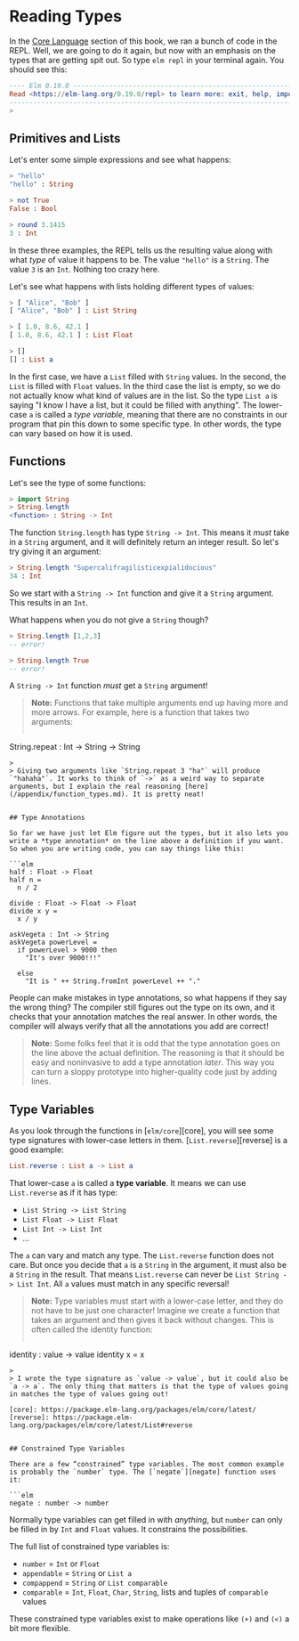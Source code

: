 # Reading Types

In the [Core Language](../core_language.md) section of this book, we ran a bunch of code in the REPL. Well, we are going to do it again, but now with an emphasis on the types that are getting spit out. So type `elm repl` in your terminal again. You should see this:

```elm
---- Elm 0.19.0 ----------------------------------------------------------------
Read <https://elm-lang.org/0.19.0/repl> to learn more: exit, help, imports, etc.
--------------------------------------------------------------------------------
>
```


## Primitives and Lists

Let's enter some simple expressions and see what happens:

```elm
> "hello"
"hello" : String

> not True
False : Bool

> round 3.1415
3 : Int
```

In these three examples, the REPL tells us the resulting value along with what *type* of value it happens to be. The value `"hello"` is a `String`. The value `3` is an `Int`. Nothing too crazy here.

Let's see what happens with lists holding different types of values:

```elm
> [ "Alice", "Bob" ]
[ "Alice", "Bob" ] : List String

> [ 1.0, 8.6, 42.1 ]
[ 1.0, 8.6, 42.1 ] : List Float

> []
[] : List a
```

In the first case, we have a `List` filled with `String` values. In the second, the `List` is filled with `Float` values. In the third case the list is empty, so we do not actually know what kind of values are in the list. So the type `List a` is saying "I know I have a list, but it could be filled with anything". The lower-case `a` is called a *type variable*, meaning that there are no constraints in our program that pin this down to some specific type. In other words, the type can vary based on how it is used.


## Functions

Let's see the type of some functions:

```elm
> import String
> String.length
<function> : String -> Int
```

The function `String.length` has type `String -> Int`. This means it *must* take in a `String` argument, and it will definitely return an integer result. So let's try giving it an argument:

```elm
> String.length "Supercalifragilisticexpialidocious"
34 : Int
```

So we start with a `String -> Int` function and give it a `String` argument. This results in an `Int`.

What happens when you do not give a `String` though?

```elm
> String.length [1,2,3]
-- error!

> String.length True
-- error!
```

A `String -> Int` function *must* get a `String` argument!

> **Note:** Functions that take multiple arguments end up having more and more arrows. For example, here is a function that takes two arguments:
>
>```elm
String.repeat : Int -> String -> String
```
>
> Giving two arguments like `String.repeat 3 "ha"` will produce `"hahaha"`. It works to think of `->` as a weird way to separate arguments, but I explain the real reasoning [here](/appendix/function_types.md). It is pretty neat!


## Type Annotations

So far we have just let Elm figure out the types, but it also lets you write a *type annotation* on the line above a definition if you want. So when you are writing code, you can say things like this:

```elm
half : Float -> Float
half n =
  n / 2

divide : Float -> Float -> Float
divide x y =
  x / y

askVegeta : Int -> String
askVegeta powerLevel =
  if powerLevel > 9000 then
    "It's over 9000!!!"

  else
    "It is " ++ String.fromInt powerLevel ++ "."
```

People can make mistakes in type annotations, so what happens if they say the wrong thing? The compiler still figures out the type on its own, and it checks that your annotation matches the real answer. In other words, the compiler will always verify that all the annotations you add are correct!

> **Note:** Some folks feel that it is odd that the type annotation goes on the line above the actual definition. The reasoning is that it should be easy and noninvasive to add a type annotation *later*. This way you can turn a sloppy prototype into higher-quality code just by adding lines.


## Type Variables

As you look through the functions in [`elm/core`][core], you will see some type signatures with lower-case letters in them. [`List.reverse`][reverse] is a good example:

```elm
List.reverse : List a -> List a
```

That lower-case `a` is called a **type variable**. It means we can use `List.reverse` as if it has type:

- `List String -> List String`
- `List Float -> List Float`
- `List Int -> List Int`
- ...

The `a` can vary and match any type. The `List.reverse` function does not care. But once you decide that `a` is a `String` in the argument, it must also be a `String` in the result. That means `List.reverse` can never be `List String -> List Int`. All `a` values must match in any specific reversal!

> **Note:** Type variables must start with a lower-case letter, and they do not have to be just one character! Imagine we create a function that takes an argument and then gives it back without changes. This is often called the identity function:
>
>```elm
identity : value -> value
identity x =
  x
```
>
> I wrote the type signature as `value -> value`, but it could also be `a -> a`. The only thing that matters is that the type of values going in matches the type of values going out!

[core]: https://package.elm-lang.org/packages/elm/core/latest/
[reverse]: https://package.elm-lang.org/packages/elm/core/latest/List#reverse


## Constrained Type Variables

There are a few “constrained” type variables. The most common example is probably the `number` type. The [`negate`][negate] function uses it:

```elm
negate : number -> number
```

Normally type variables can get filled in with _anything_, but `number` can only be filled in by `Int` and `Float` values. It constrains the possibilities.

The full list of constrained type variables is:

- `number` = `Int` or `Float`
- `appendable` = `String` or `List a`
- `compappend` = `String` or `List comparable`
- `comparable` = `Int`, `Float`, `Char`, `String`, lists and tuples of `comparable` values

These constrained type variables exist to make operations like `(+)` and `(<)` a bit more flexible.

[negate]: https://package.elm-lang.org/packages/elm/core/latest/Basics#negate